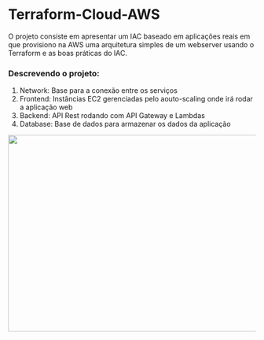 # Terraform-Cloud-AWS

O projeto consiste em apresentar um IAC baseado em aplicações reais em que provisiono na AWS 
uma arquitetura simples de um webserver usando o Terraform e as boas práticas do IAC.

### Descrevendo o projeto:
1. Network: Base para a conexão entre os serviços
2. Frontend: Instâncias EC2 gerenciadas pelo aouto-scaling onde irá rodar a aplicação web
3. Backend: API Rest rodando com API Gateway e Lambdas
4. Database: Base de dados para armazenar os dados da aplicação

<img src="" width="800px" height= "400px">
